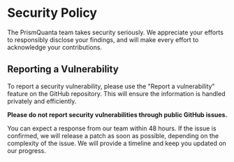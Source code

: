 # Security Policy

The PrismQuanta team takes security seriously. We appreciate your efforts to responsibly disclose your findings, and will make every effort to acknowledge your contributions.

## Reporting a Vulnerability

To report a security vulnerability, please use the "Report a vulnerability" feature on the GitHub repository. This will ensure the information is handled privately and efficiently.

**Please do not report security vulnerabilities through public GitHub issues.**

You can expect a response from our team within 48 hours. If the issue is confirmed, we will release a patch as soon as possible, depending on the complexity of the issue. We will provide a timeline and keep you updated on our progress.
